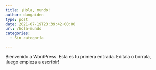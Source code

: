 ```yaml
---
title: ¡Hola, mundo!
author: dangaiden
type: post
date: 2021-07-19T23:39:42+00:00
url: /hola-mundo
categories:
  - Sin categoría

---
```

Bienvenido a WordPress. Esta es tu primera entrada. Edítala o bórrala, ¡luego empieza a escribir!
